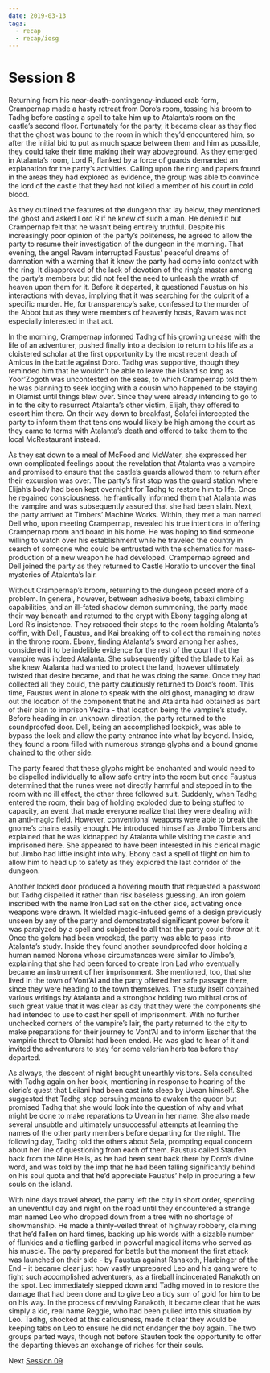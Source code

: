 ```yaml
---
date: 2019-03-13
tags:
  - recap
  - recap/iosg
---
```

# Session 8

Returning from his near-death-contingency-induced crab form, Crampernap made a hasty retreat from Doro’s room, tossing his broom to Tadhg before casting a spell to take him up to Atalanta’s room on the castle’s second floor. Fortunately for the party, it became clear as they fled that the ghost was bound to the room in which they’d encountered him, so after the initial bid to put as much space between them and him as possible, they could take their time making their way aboveground. As they emerged in Atalanta’s room, Lord R, flanked by a force of guards demanded an explanation for the party’s activities. Calling upon the ring and papers found in the areas they had explored as evidence, the group was able to convince the lord of the castle that they had not killed a member of his court in cold blood.

As they outlined the features of the dungeon that lay below, they mentioned the ghost and asked Lord R if he knew of such a man. He denied it but Crampernap felt that he wasn’t being entirely truthful. Despite his increasingly poor opinion of the party’s politeness, he agreed to allow the party to resume their investigation of the dungeon in the morning. That evening, the angel Ravam interrupted Faustus’ peaceful dreams of damnation with a warning that it knew the party had come into contact with the ring. It disapproved of the lack of devotion of the ring’s master among the party’s members but did not feel the need to unleash the wrath of heaven upon them for it. Before it departed, it questioned Faustus on his interactions with devas, implying that it was searching for the culprit of a specific murder. He, for transparency’s sake, confessed to the murder of the Abbot but as they were members of heavenly hosts, Ravam was not especially interested in that act.

In the morning, Crampernap informed Tadhg of his growing unease with the life of an adventurer, pushed finally into a decision to return to his life as a cloistered scholar at the first opportunity by the most recent death of Amicus in the battle against Doro. Tadhg was supportive, though they reminded him that he wouldn’t be able to leave the island so long as Yoor’Zogoth was uncontested on the seas, to which Crampernap told them he was planning to seek lodging with a cousin who happened to be staying in Olamist until things blew over. Since they were already intending to go to in to the city to resurrect Atalanta’s other victim, Elijah, they offered to escort him there. On their way down to breakfast, Solafei intercepted the party to inform them that tensions would likely be high among the court as they came to terms with Atalanta’s death and offered to take them to the local McRestaurant instead.

As they sat down to a meal of McFood and McWater, she expressed her own complicated feelings about the revelation that Atalanta was a vampire and promised to ensure that the castle’s guards allowed them to return after their excursion was over. The party’s first stop was the guard station where Elijah’s body had been kept overnight for Tadhg to restore him to life. Once he regained consciousness, he frantically informed them that Atalanta was the vampire and was subsequently assured that she had been slain. Next, the party arrived at Timbers’ Machine Works. Within, they met a man named Dell who, upon meeting Crampernap, revealed his true intentions in offering Crampernap room and board in his home. He was hoping to find someone willing to watch over his establishment while he traveled the country in search of someone who could be entrusted with the schematics for mass-production of a new weapon he had developed. Crampernap agreed and Dell joined the party as they returned to Castle Horatio to uncover the final mysteries of Atalanta’s lair.

Without Crampernap’s broom, returning to the dungeon posed more of a problem. In general, however, between adhesive boots, tabaxi climbing capabilities, and an ill-fated shadow demon summoning, the party made their way beneath and returned to the crypt with Ebony tagging along at Lord R’s insistence. They retraced their steps to the room holding Atalanta’s coffin, with Dell, Faustus, and Kai breaking off to collect the remaining notes in the throne room. Ebony, finding Atalanta’s sword among her ashes, considered it to be indelible evidence for the rest of the court that the vampire was indeed Atalanta. She subsequently gifted the blade to Kai, as she knew Atalanta had wanted to protect the land, however ultimately twisted that desire became, and that he was doing the same. Once they had collected all they could, the party cautiously returned to Doro’s room. This time, Faustus went in alone to speak with the old ghost, managing to draw out the location of the component that he and Atalanta had obtained as part of their plan to imprison Vezira - that location being the vampire’s study. Before heading in an unknown direction, the party returned to the soundproofed door. Dell, being an accomplished lockpick, was able to bypass the lock and allow the party entrance into what lay beyond. Inside, they found a room filled with numerous strange glyphs and a bound gnome chained to the other side.

The party feared that these glyphs might be enchanted and would need to be dispelled individually to allow safe entry into the room but once Faustus determined that the runes were not directly harmful and stepped in to the room with no ill effect, the other three followed suit. Suddenly, when Tadhg entered the room, their bag of holding exploded due to being stuffed to capacity, an event that made everyone realize that they were dealing with an anti-magic field. However, conventional weapons were able to break the gnome’s chains easily enough. He introduced himself as Jimbo Timbers and explained that he was kidnapped by Atalanta while visiting the castle and imprisoned here. She appeared to have been interested in his clerical magic but Jimbo had little insight into why. Ebony cast a spell of flight on him to allow him to head up to safety as they explored the last corridor of the dungeon.

Another locked door produced a hovering mouth that requested a password but Tadhg dispelled it rather than risk baseless guessing. An iron golem inscribed with the name Iron Lad sat on the other side, activating once weapons were drawn. It wielded magic-infused gems of a design previously unseen by any of the party and demonstrated significant power before it was paralyzed by a spell and subjected to all that the party could throw at it. Once the golem had been wrecked, the party was able to pass into Atalanta’s study. Inside they found another soundproofed door holding a human named Norona whose circumstances were similar to Jimbo’s, explaining that she had been forced to create Iron Lad who eventually became an instrument of her imprisonment. She mentioned, too, that she lived in the town of Vont’Al and the party offered her safe passage there, since they were heading to the town themselves. The study itself contained various writings by Atalanta and a strongbox holding two mithral orbs of such great value that it was clear as day that they were the components she had intended to use to cast her spell of imprisonment. With no further unchecked corners of the vampire’s lair, the party returned to the city to make preparations for their journey to Vont’Al and to inform Escher that the vampiric threat to Olamist had been ended. He was glad to hear of it and invited the adventurers to stay for some valerian herb tea before they departed.

As always, the descent of night brought unearthly visitors. Sela consulted with Tadhg again on her book, mentioning in response to hearing of the cleric’s quest that Leilani had been cast into sleep by Uvean himself. She suggested that Tadhg stop persuing means to awaken the queen but promised Tadhg that she would look into the question of why and what might be done to make reparations to Uvean in her name. She also made several unsubtle and ultimately unsuccessful attempts at learning the names of the other party members before departing for the night. The following day, Tadhg told the others about Sela, prompting equal concern about her line of questioning from each of them. Faustus called Staufen back from the Nine Hells, as he had been sent back there by Doro’s divine word, and was told by the imp that he had been falling significantly behind on his soul quota and that he’d appreciate Faustus’ help in procuring a few souls on the island.

With nine days travel ahead, the party left the city in short order, spending an uneventful day and night on the road until they encountered a strange man named Leo who dropped down from a tree with no shortage of showmanship. He made a thinly-veiled threat of highway robbery, claiming that he’d fallen on hard times, backing up his words with a sizable number of flunkies and a tiefling garbed in powerful magical items who served as his muscle. The party prepared for battle but the moment the first attack was launched on their side - by Faustus against Ranakoth, Harbinger of the End - it became clear just how vastly unprepared Leo and his gang were to fight such accomplished adventurers, as a fireball incincerated Ranakoth on the spot. Leo immediately stepped down and Tadhg moved in to restore the damage that had been done and to give Leo a tidy sum of gold for him to be on his way. In the process of reviving Ranakoth, it became clear that he was simply a kid, real name Reggie, who had been pulled into this situation by Leo. Tadhg, shocked at this callousness, made it clear they would be keeping tabs on Leo to ensure he did not endanger the boy again. The two groups parted ways, though not before Staufen took the opportunity to offer the departing thieves an exchange of riches for their souls.

Next
[Session 09](Recaps/Isle%20of%20Sleepless%20Graves/Session%2009.md)
